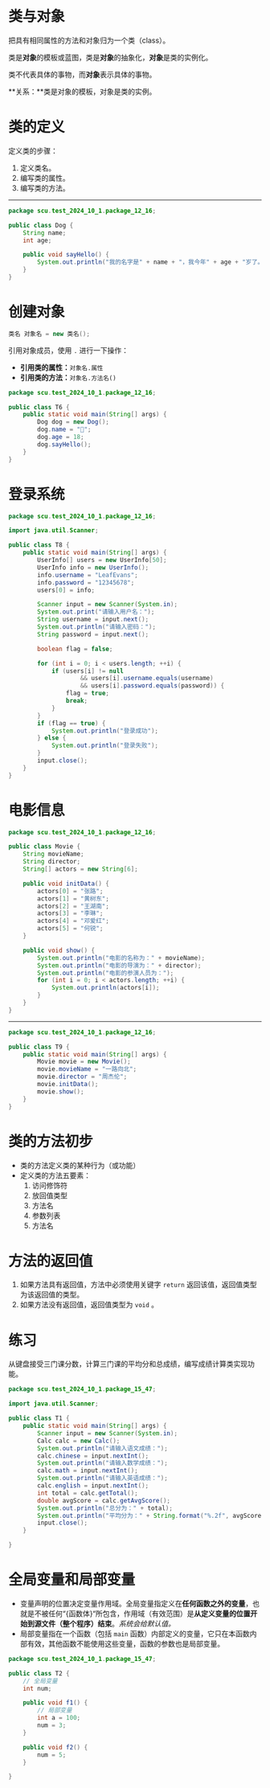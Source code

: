 # 类与对象

把具有相同属性的方法和对象归为一个类（class）。

类是**对象**的模板或蓝图，类是**对象**的抽象化，**对象**是类的实例化。

类不代表具体的事物，而**对象**表示具体的事物。

**关系：**类是对象的模板，对象是类的实例。

# 类的定义

定义类的步骤：

1. 定义类名。
2. 编写类的属性。
3. 编写类的方法。

---

```java
package scu.test_2024_10_1.package_12_16;

public class Dog {
    String name;
    int age;

    public void sayHello() {
        System.out.println("我的名字是" + name + "，我今年" + age + "岁了。");
    }
}

```

# 创建对象

```java
类名 对象名 = new 类名();
```

引用对象成员，使用 `.` 进行一下操作：

- **引用类的属性：**`对象名.属性`
- **引用类的方法：**`对象名.方法名()`

```java
package scu.test_2024_10_1.package_12_16;

public class T6 {
    public static void main(String[] args) {
        Dog dog = new Dog();
        dog.name = "🤡";
        dog.age = 18;
        dog.sayHello();
    }
}

```

# 登录系统

```java
package scu.test_2024_10_1.package_12_16;

import java.util.Scanner;

public class T8 {
    public static void main(String[] args) {
        UserInfo[] users = new UserInfo[50];
        UserInfo info = new UserInfo();
        info.username = "LeafEvans";
        info.password = "12345678";
        users[0] = info;

        Scanner input = new Scanner(System.in);
        System.out.print("请输入用户名：");
        String username = input.next();
        System.out.println("请输入密码：");
        String password = input.next();

        boolean flag = false;

        for (int i = 0; i < users.length; ++i) {
            if (users[i] != null
                    && users[i].username.equals(username)
                    && users[i].password.equals(password)) {
                flag = true;
                break;
            }
        }
        if (flag == true) {
            System.out.println("登录成功");
        } else {
            System.out.println("登录失败");
        }
        input.close();
    }
}
```

# 电影信息

```java
package scu.test_2024_10_1.package_12_16;

public class Movie {
    String movieName;
    String director;
    String[] actors = new String[6];

    public void initData() {
        actors[0] = "张路";
        actors[1] = "黄树东";
        actors[2] = "王湖南";
        actors[3] = "李琳";
        actors[4] = "邓爱红";
        actors[5] = "何锐";
    }

    public void show() {
        System.out.println("电影的名称为：" + movieName);
        System.out.println("电影的导演为：" + director);
        System.out.println("电影的参演人员为：");
        for (int i = 0; i < actors.length; ++i) {
            System.out.println(actors[i]);
        }
    }
}
```

---

```java
package scu.test_2024_10_1.package_12_16;

public class T9 {
    public static void main(String[] args) {
        Movie movie = new Movie();
        movie.movieName = "一路向北";
        movie.director = "周杰伦";
        movie.initData();
        movie.show();
    }
}
```

# 类的方法初步

- 类的方法定义类的某种行为（或功能）
- 定义类的方法五要素：
  1. 访问修饰符
  2. 放回值类型
  3. 方法名
  4. 参数列表
  5. 方法名

# 方法的返回值

1. 如果方法具有返回值，方法中必须使用关键字 `return` 返回该值，返回值类型为该返回值的类型。
2. 如果方法没有返回值，返回值类型为 `void` 。

# 练习

从键盘接受三门课分数，计算三门课的平均分和总成绩，编写成绩计算类实现功能。

```java
package scu.test_2024_10_1.package_15_47;

import java.util.Scanner;

public class T1 {
    public static void main(String[] args) {
        Scanner input = new Scanner(System.in);
        Calc calc = new Calc();
        System.out.println("请输入语文成绩：");
        calc.chinese = input.nextInt();
        System.out.println("请输入数学成绩：");
        calc.math = input.nextInt();
        System.out.println("请输入英语成绩：");
        calc.english = input.nextInt();
        int total = calc.getTotal();
        double avgScore = calc.getAvgScore();
        System.out.println("总分为：" + total);
        System.out.println("平均分为：" + String.format("%.2f", avgScore));
        input.close();
    }

}

```

# 全局变量和局部变量

- 变量声明的位置决定变量作用域。全局变量指定义在**任何函数之外的变量**，也就是不被任何“{函数体}“所包含，作用域（有效范围）是**从定义变量的位置开始到源文件（整个程序）结束**。*系统会给默认值。*
- 局部变量指在一个函数（包括 `main` 函数）内部定义的变量，它只在本函数内部有效，其他函数不能使用这些变量，函数的参数也是局部变量。

```java
package scu.test_2024_10_1.package_15_47;

public class T2 {
    // 全局变量
    int num;

    public void f1() {
        // 局部变量
        int a = 100;
        num = 3;
    }

    public void f2() {
        num = 5;
    }

}
```


